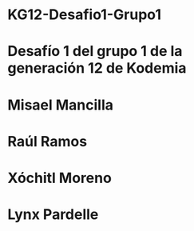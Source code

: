 # KG12-Desafio1-Grupo1
# Desafío 1 del grupo 1 de la generación 12 de Kodemia
 
# Misael Mancilla
# Raúl Ramos
# Xóchitl Moreno
# Lynx Pardelle
